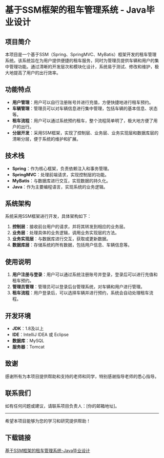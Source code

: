 # 基于SSM框架的租车管理系统 - Java毕业设计

## 项目简介

本项目是一个基于SSM（Spring、SpringMVC、MyBatis）框架开发的租车管理系统。该系统旨在为用户提供便捷的租车服务，同时为管理员提供车辆和用户的集中管理功能。通过清晰的开发层次和模块化设计，系统易于测试、修改和维护，极大地提高了用户的出行效率。

## 功能特点

- **用户管理**：用户可以自行注册账号并进行充值，方便快捷地进行租车预约。
- **车辆管理**：管理员可以对车辆信息进行集中管理，包括车辆的基本信息、状态等。
- **租车流程**：用户可以通过系统预约租车，整个流程简单明了，极大地方便了用户的出行。
- **分层开发**：采用SSM框架，实现了控制层、业务层、业务实现层和数据库层的清晰分层，便于系统的维护和扩展。

## 技术栈

- **Spring**：作为核心框架，负责依赖注入和事务管理。
- **SpringMVC**：处理前端请求，实现控制层的功能。
- **MyBatis**：与数据库进行交互，实现数据的持久化。
- **Java**：作为主要编程语言，实现系统的业务逻辑。

## 系统架构

系统采用SSM框架进行开发，具体架构如下：

1. **控制层**：接收前台用户的请求，并将其转发到相应的业务层。
2. **业务层**：处理具体的业务逻辑，调用业务实现层的方法。
3. **业务实现层**：与数据库进行交互，获取或更新数据。
4. **数据库层**：存储系统的所有数据，包括用户信息、车辆信息等。

## 使用说明

1. **用户注册与登录**：用户可以通过系统注册账号并登录，登录后可以进行充值和租车预约。
2. **管理员管理**：管理员可以登录后台管理系统，对车辆和用户进行管理。
3. **租车流程**：用户登录后，可以选择车辆并进行预约，系统会自动处理租车流程。

## 开发环境

- **JDK**：1.8及以上
- **IDE**：IntelliJ IDEA 或 Eclipse
- **数据库**：MySQL
- **服务器**：Tomcat

## 致谢

感谢所有为本项目提供帮助和支持的老师和同学，特别感谢指导老师的悉心指导。

## 联系我们

如有任何问题或建议，请联系项目负责人：[你的邮箱地址]。

---

希望本项目能够为您的学习和研究提供帮助！

## 下载链接

[基于SSM框架的租车管理系统-Java毕业设计](https://pan.quark.cn/s/89076d01779a)